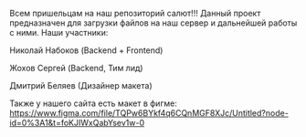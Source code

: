 Всем пришельцам на наш репозиторий салют!!! Данный проект предназначен для загрузки файлов на наш сервер и дальнейшей работы с ними. 
Наши участники:

Николай Набоков (Backend + Frontend)

Жохов Сергей (Backend, Тим лид)

Дмитрий Беляев (Дизайнер макета)

Также у нашего сайта есть макет в фигме: https://www.figma.com/file/TQPw6BYkf4q6CQnMGF8XJc/Untitled?node-id=0%3A1&t=foKJIWxQabYsev1w-0
